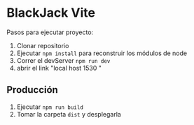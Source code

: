 # BlackJack Vite

Pasos para ejecutar proyecto:

1. Clonar repositorio
2. Ejecutar ```npm install``` para reconstruir los módulos de node
3. Correr el devServer ```npm run dev```
4. abrir el link "local host 1530 "

## Producción

1. Ejecutar ```npm run build```
2. Tomar la carpeta ```dist``` y desplegarla